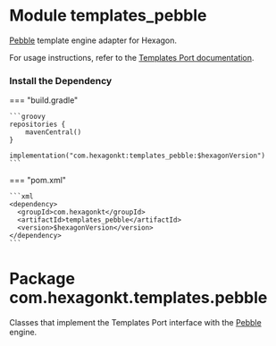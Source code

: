 
# Module templates_pebble
[Pebble] template engine adapter for Hexagon.

For usage instructions, refer to the [Templates Port documentation](/templates/).

[Pebble]: https://pebbletemplates.io

### Install the Dependency

=== "build.gradle"

    ```groovy
    repositories {
        mavenCentral()
    }

    implementation("com.hexagonkt:templates_pebble:$hexagonVersion")
    ```

=== "pom.xml"

    ```xml
    <dependency>
      <groupId>com.hexagonkt</groupId>
      <artifactId>templates_pebble</artifactId>
      <version>$hexagonVersion</version>
    </dependency>
    ```

# Package com.hexagonkt.templates.pebble
Classes that implement the Templates Port interface with the [Pebble] engine.
